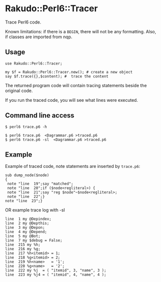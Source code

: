# Rakudo::Perl6::Tracer

Trace Perl6 code.

Known limitations: if there is a `BEGIN`, there will not be any formatting.
Also, if classes are imported from nqp.


## Usage

    use Rakudo::Perl6::Tracer;

    my $f = Rakudo::Perl6::Tracer.new(); # create a new object
    say $f.trace({},$content); #  trace the content

The returned program code will contain tracing statements beside the
original code.

If you run the traced code, you will see what lines were executed.

## Command line access

    $ perl6 trace.p6 -h

    $ perl6 trace.p6  <Dagrammar.p6 >traced.p6
    $ perl6 trace.p6 -sl  <Dagrammar.p6 >traced.p6

## Example

Example of traced code, note statements are inserted by `trace.p6`:

    sub dump_node($node)
    {
     note "line  19";say "matched";
     note "line  20";if ($node<regliteral>) {
     note "line  21";say "reg $node"~$node<regliteral>;
     note "line  22";}
    note "line  23";}

OR example trace log with -sl

    line  1 my @Depindex;
    line  2 my @Depthis;
    line  3 my @Depon;
    line  4 my @Depend;
    line  5 my @Bot;
    line  7 my $debug = False;
    line  215 my %h;
    line  216 my %g;
    line  217 %h<itemid> = 1;
    line  218 %g<itemid> = 2;
    line  219 %h<name>   = '1';
    line  220 %g<name>   = '2';
    line  222 my %j  = ( "itemid", 3, "name", 3 );
    line  223 my %j4 = ( "itemid", 4, "name", 4 );
